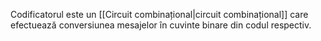 Codificatorul este un [[Circuit combinațional|circuit combinațional]] care efectuează conversiunea mesajelor în cuvinte binare din codul respectiv.